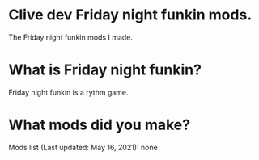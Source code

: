 # Clive dev Friday night funkin mods.
The Friday night funkin mods I made.

# What is Friday night funkin?
Friday night funkin is a rythm game.

# What mods did you make?

Mods list (Last updated: May 16, 2021):
none
